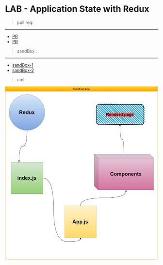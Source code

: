 # LAB - Application State with Redux

> pull req:

---

- [PR](https://github.com/abu-nofal/storefront/pull/4)
- [PR](https://github.com/abu-nofal/storefront/pull/6)

> sandBox :

---

- [sandBox-1](https://pbcgk.csb.app/)
- [sandBox-2](https://pbcgk.csb.app/)

> uml

![](https://raw.githubusercontent.com/ibrahemomari/storefront/main/src/Images/UML.png)